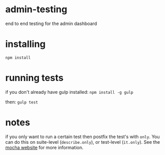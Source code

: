 # admin-testing
end to end testing for the admin dashboard

# installing
`npm install`

# running tests
if you don't already have gulp installed:
`npm install -g gulp`

then:
`gulp test`

# notes
if you only want to run a certain test then postfix the test's with `only`. You can do this
on suite-level (`describe.only`), or test-level (`it.only`). See the [mocha website](https://mochajs.org/)
for more information.

